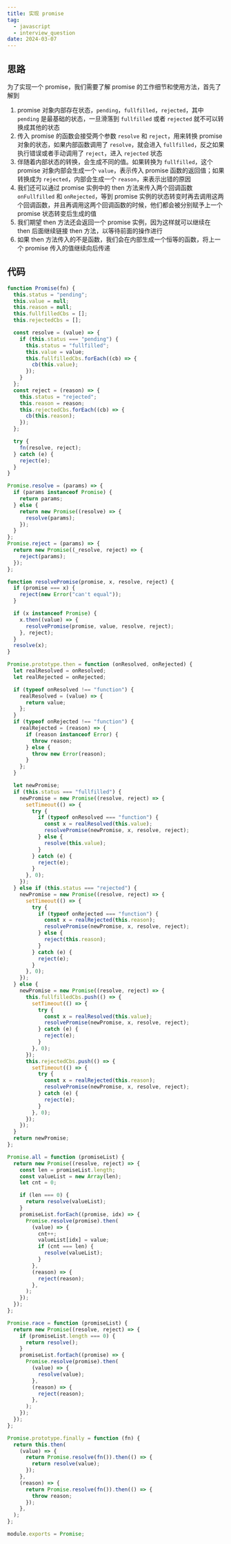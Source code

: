 ```yaml
---
title: 实现 promise
tag:
  - javascript
  - interview_question
date: 2024-03-07
---
```


## 思路

为了实现一个 promise，我们需要了解 promise 的工作细节和使用方法，首先了解到

1. promise 对象内部存在状态，`pending`，`fullfilled`，`rejected`，其中 `pending` 是最基础的状态，一旦滑落到 `fullfilled` 或者 `rejected` 就不可以转换成其他的状态
1. 传入 promise 的函数会接受两个参数 `resolve` 和 `reject`，用来转换 promise 对象的状态，如果内部函数调用了 `resolve`，就会进入 `fullfilled`，反之如果执行错误或者手动调用了 `reject`，进入 `rejected` 状态
1. 伴随着内部状态的转换，会生成不同的值。如果转换为 `fullfilled`，这个 promise 对象内部会生成一个 `value`，表示传入 promise 函数的返回值；如果转换成为 `rejected`，内部会生成一个 `reason`，来表示出错的原因
1. 我们还可以通过 promise 实例中的 then 方法来传入两个回调函数 `onFullfilled` 和 `onRejected`，等到 promise 实例的状态转变时再去调用这两个回调函数，并且再调用这两个回调函数的时候，他们都会被分别赋予上一个 promise 状态转变后生成的值
1. 我们期望 then 方法还会返回一个 promise 实例，因为这样就可以继续在 then 后面继续链接 then 方法，以等待前面的操作进行
1. 如果 then 方法传入的不是函数，我们会在内部生成一个恒等的函数，将上一个 promise 传入的值继续向后传递

## 代码

```javascript
function Promise(fn) {
  this.status = "pending";
  this.value = null;
  this.reason = null;
  this.fullfilledCbs = [];
  this.rejectedCbs = [];

  const resolve = (value) => {
    if (this.status === "pending") {
      this.status = "fullfilled";
      this.value = value;
      this.fullfilledCbs.forEach((cb) => {
        cb(this.value);
      });
    }
  };
  const reject = (reason) => {
    this.status = "rejected";
    this.reason = reason;
    this.rejectedCbs.forEach((cb) => {
      cb(this.reason);
    });
  };

  try {
    fn(resolve, reject);
  } catch (e) {
    reject(e);
  }
}

Promise.resolve = (params) => {
  if (params instanceof Promise) {
    return params;
  } else {
    return new Promise((resolve) => {
      resolve(params);
    });
  }
};
Promise.reject = (params) => {
  return new Promise((_resolve, reject) => {
    reject(params);
  });
};

function resolvePromise(promise, x, resolve, reject) {
  if (promise === x) {
    reject(new Error("can't equal"));
  }

  if (x instanceof Promise) {
    x.then((value) => {
      resolvePromise(promise, value, resolve, reject);
    }, reject);
  }
  resolve(x);
}

Promise.prototype.then = function (onResolved, onRejected) {
  let realResolved = onResolved;
  let realRejected = onRejected;

  if (typeof onResolved !== "function") {
    realResolved = (value) => {
      return value;
    };
  }
  if (typeof onRejected !== "function") {
    realRejected = (reason) => {
      if (reason instanceof Error) {
        throw reason;
      } else {
        throw new Error(reason);
      }
    };
  }

  let newPromise;
  if (this.status === "fullfilled") {
    newPromise = new Promise((resolve, reject) => {
      setTimeout(() => {
        try {
          if (typeof onResolved === "function") {
            const x = realResolved(this.value);
            resolvePromise(newPromise, x, resolve, reject);
          } else {
            resolve(this.value);
          }
        } catch (e) {
          reject(e);
        }
      }, 0);
    });
  } else if (this.status === "rejected") {
    newPromise = new Promise((resolve, reject) => {
      setTimeout(() => {
        try {
          if (typeof onRejected === "function") {
            const x = realRejected(this.reason);
            resolvePromise(newPromise, x, resolve, reject);
          } else {
            reject(this.reason);
          }
        } catch (e) {
          reject(e);
        }
      }, 0);
    });
  } else {
    newPromise = new Promise((resolve, reject) => {
      this.fullfilledCbs.push(() => {
        setTimeout(() => {
          try {
            const x = realResolved(this.value);
            resolvePromise(newPromise, x, resolve, reject);
          } catch (e) {
            reject(e);
          }
        }, 0);
      });
      this.rejectedCbs.push(() => {
        setTimeout(() => {
          try {
            const x = realRejected(this.reason);
            resolvePromise(newPromise, x, resolve, reject);
          } catch (e) {
            reject(e);
          }
        }, 0);
      });
    });
  }
  return newPromise;
};

Promise.all = function (promiseList) {
  return new Promise((resolve, reject) => {
    const len = promiseList.length;
    const valueList = new Array(len);
    let cnt = 0;

    if (len === 0) {
      return resolve(valueList);
    }
    promiseList.forEach((promise, idx) => {
      Promise.resolve(promise).then(
        (value) => {
          cnt++;
          valueList[idx] = value;
          if (cnt === len) {
            resolve(valueList);
          }
        },
        (reason) => {
          reject(reason);
        },
      );
    });
  });
};

Promise.race = function (promiseList) {
  return new Promise((resolve, reject) => {
    if (promiseList.length === 0) {
      return resolve();
    }
    promiseList.forEach((promise) => {
      Promise.resolve(promise).then(
        (value) => {
          resolve(value);
        },
        (reason) => {
          reject(reason);
        },
      );
    });
  });
};

Promise.prototype.finally = function (fn) {
  return this.then(
    (value) => {
      return Promise.resolve(fn()).then(() => {
        return resolve(value);
      });
    },
    (reason) => {
      return Promise.resolve(fn()).then(() => {
        throw reason;
      });
    },
  );
};

module.exports = Promise;
```
